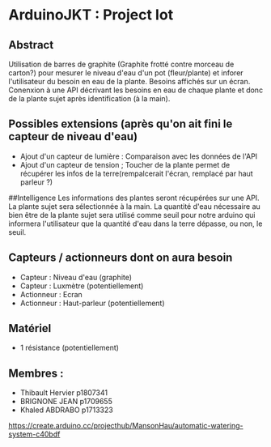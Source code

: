 # ArduinoJKT : Project Iot

## Abstract
Utilisation de barres de graphite (Graphite frotté contre morceau de carton?) pour mesurer le niveau d'eau d'un pot (fleur/plante) et inforer l'utilisateur du besoin en eau de la plante.
Besoins affichés sur un écran.
Conenxion à une API décrivant les besoins en eau de chaque plante et donc de la plante sujet après identification (à la main).

## Possibles extensions (après qu'on ait fini le capteur de niveau d'eau)
- Ajout d'un capteur de lumière : Comparaison avec les données de l'API
- Ajout d'un capteur de tension ; Toucher de la plante permet de récupérer les infos de la terre(rempalcerait l'écran, remplacé par haut parleur ?)

##Intelligence
Les informations des plantes seront récupérées sur une API. La plante sujet sera sélectionnée à la main. La quantité d'eau nécessaire au bien être de la plante sujet sera utilisé comme seuil pour notre arduino qui informera l'utilisateur que la quantité d'eau dans la terre dépasse, ou non, le seuil.

## Capteurs / actionneurs dont on aura besoin
- Capteur : Niveau d'eau (graphite)
- Capteur : Luxmètre (potentiellement)
- Actionneur : Ecran
- Actionneur : Haut-parleur (potentiellement)

## Matériel
- 1 résistance (potentiellement)


## Membres : 
- Thibault Hervier p1807341
- BRIGNONE JEAN p1709655 
- Khaled ABDRABO p1713323

https://create.arduino.cc/projecthub/MansonHau/automatic-watering-system-c40bdf
